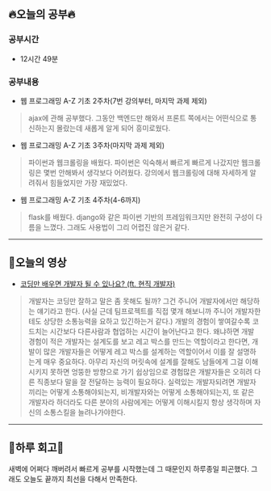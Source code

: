 ## 🔥오늘의 공부🔥
### 공부시간
- 12시간 49분
### 공부내용
- 웹 프로그래밍 A-Z 기초 2주차(7번 강의부터, 마지막 과제 제외)
>ajax에 관해 공부했다. 그동안 백엔드만 해와서 프론트 쪽에서는 어떤식으로 통신하는지 몰랐는데 새롭게 알게 되어 흥미로웠다.
- 웹 프로그래밍 A-Z 기초 3주차(마지막 과제 제외)
>파이썬과 웹크롤링을 배웠다. 파이썬은 익숙해서 빠르게 빠르게 나갔지만 웹크롤링은 몇번 안해봐서 생각보다 어려웠다. 강의에서 웹크롤링에 대해 자세하게 알려줘서 힘들었지만 가장 재밌었다.
- 웹 프로그래밍 A-Z 기초 4주차(4-6까지)
>flask를 배웠다. django와 같은 파이썬 기반의 프레임워크지만 완전히 구성이 다름을 느꼈다. 그래도 사용법이 그리 어렵진 않은거 같다.

---
## 🧭오늘의 영상
- [코딩만 배우면 개발자 될 수 있나요? (ft. 현직 개발자)](https://www.youtube.com/watch?v=Qcgwbvn63Fo&t=62s)
> 개발자는 코딩만 잘하고 말은 좀 못해도 될까? 
그건 주니어 개발자에서만 해당하는 얘기라고 한다. (사실 근데 팀프로젝트를 직접 몇개 해보니까 주니어 개발자한테도 상당한 소통능력을 요하고 있긴하는거 같다.)
개발의 경험이 쌓여갈수록 코드치는 시간보다 다른사람과 협업하는 시간이 늘어난다고 한다.
왜냐하면 개발 경험이 적은 개발자는 설계도를 보고 레고 박스를 만드는 역할이라고 한다면, 개발이 많은 개발자들은 어떻게 레고 박스를 설계하는 역할이어서 이를 잘 설명하는게 매우 중요하다. 
아무리 자신의 머릿속에 설계를 잘해도 남들에게 그걸 이해시키지 못하면 엉뚱한 방향으로 가기 쉽상임으로 경험많은 개발자들은 오히려 다른 직종보다 말을 잘 전달하는 능력이 필요하다.
실력있는 개발자되려면 개발자끼리는 어떻게 소통해야되는지, 비개발자와는 어떻게 소통해야되는지, 또 같은 개발자라 하더라도 다른 분야의 사람에게는 어떻게 이해시킬지 항상 생각하며 자신의 소통스킬을 늘려나가야한다.
---
## 🎯하루 회고🎯
새벽에 어쩌다 깨버려서 빠르게 공부를 시작했는데 그 때문인지 하루종일 피곤했다. 그래도 오늘도 끝까지 최선을 다해서 만족한다.
